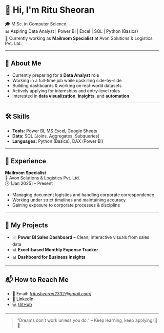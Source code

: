 # 👋 Hi, I'm Ritu Sheoran

🎓 M.Sc. in Computer Science  
📊 Aspiring Data Analyst | Power BI | Excel | SQL | Python (Basics)  
📌 Currently working as **Mailroom Specialist** at Avon Solutions & Logistics Pvt. Ltd.

---

## 🧠 About Me

- Currently preparing for a **Data Analyst** role  
- Working in a full-time job while upskilling side-by-side  
- Building dashboards & working on real-world datasets  
- Actively applying for internships and entry-level roles  
- Interested in **data visualization**, **insights**, and **automation**

---

## 🛠️ Skills

- **Tools:** Power BI, MS Excel, Google Sheets  
- **Data:** SQL (Joins, Aggregates, Subqueries)  
- **Languages:** Python (Basics), DAX (Power BI)

---

## 💼 Experience

**Mailroom Specialist**  
📍 Avon Solutions & Logistics Pvt. Ltd.  
🕒 [Jan 2025] – Present  
- Managing document logistics and handling corporate correspondence  
- Working under strict timelines and maintaining accuracy  
- Gaining exposure to corporate processes & discipline

---

## 📂 My Projects

- 📈 **Power BI Sales Dashboard** – Clean, interactive visuals from sales data  
- 📊 **Excel-based Monthly Expense Tracker**  
- 📊 **Dashboard for Business Insights**

---

## 📬 How to Reach Me

- 📧 Email: *[ritusheoran2332@gmail.com]*  
- 🔗 [LinkedIn](https://www.linkedin.com/in/ritu-sheoran23)  
- 💻 [GitHub](https://github.com/Ritusheoran23)

---

> “Dreams don’t work unless you do.” – Keep learning, keep applying! 💪🚀


